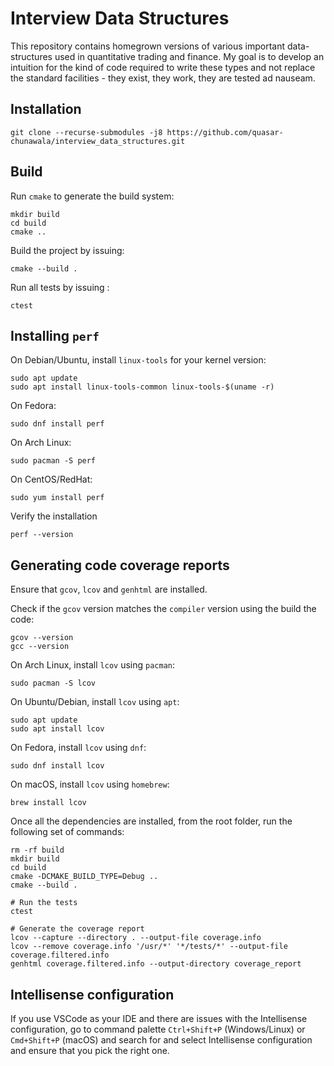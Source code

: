 # Interview Data Structures
This repository contains homegrown versions of various important data-structures used in quantitative trading and finance. My goal is to develop an intuition for the kind of code required to write these types and not replace the standard facilities - they exist, they work, they are tested ad nauseam. 

## Installation

```shell
git clone --recurse-submodules -j8 https://github.com/quasar-chunawala/interview_data_structures.git 
```

## Build

Run `cmake` to generate the build system:

```shell
mkdir build
cd build
cmake ..
```

Build the project by issuing:

```shell
cmake --build .
```

Run all tests by issuing :

```shell
ctest
```

## Installing `perf`

On Debian/Ubuntu, install `linux-tools` for your kernel version:

```shell
sudo apt update
sudo apt install linux-tools-common linux-tools-$(uname -r)
```

On Fedora:

```shell
sudo dnf install perf
```

On Arch Linux:

```shell
sudo pacman -S perf
```

On CentOS/RedHat:

```shell
sudo yum install perf
```

Verify the installation

```shell
perf --version
```

## Generating code coverage reports

Ensure that `gcov`, `lcov` and `genhtml` are installed.

Check if the `gcov` version matches the `compiler` version using the build the code:

```shell
gcov --version
gcc --version
```

On Arch Linux, install `lcov` using `pacman`:

```shell
sudo pacman -S lcov
```

On Ubuntu/Debian, install `lcov` using `apt`:

```shell
sudo apt update
sudo apt install lcov
```

On Fedora, install `lcov` using `dnf`:

```shell
sudo dnf install lcov
```

On macOS, install `lcov` using `homebrew`:

```shell
brew install lcov
```

Once all the dependencies are installed, from the root folder, run the following set of commands:

```shell
rm -rf build
mkdir build
cd build
cmake -DCMAKE_BUILD_TYPE=Debug ..
cmake --build .

# Run the tests
ctest

# Generate the coverage report
lcov --capture --directory . --output-file coverage.info
lcov --remove coverage.info '/usr/*' '*/tests/*' --output-file coverage.filtered.info
genhtml coverage.filtered.info --output-directory coverage_report
```

## Intellisense configuration

If you use VSCode as your IDE and there are issues with the Intellisense configuration, go to command palette `Ctrl+Shift+P` (Windows/Linux) or `Cmd+Shift+P` (macOS) and search for and select Intellisense configuration and ensure that you pick the right one.